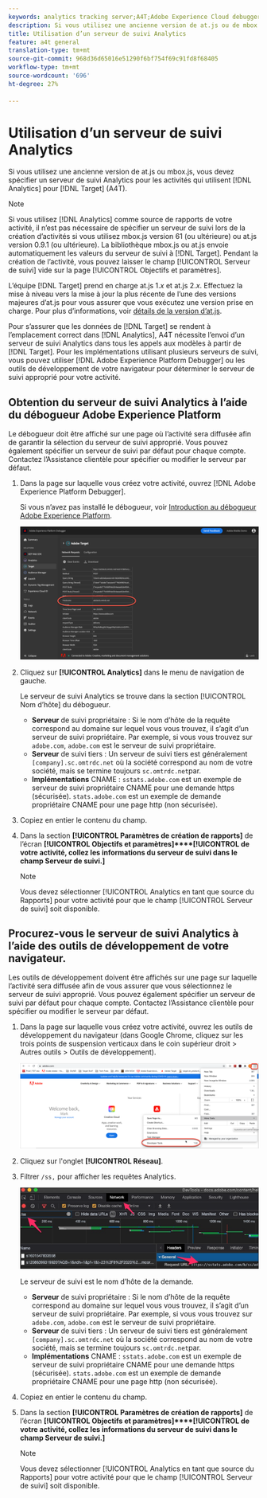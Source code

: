 ```yaml
---
keywords: analytics tracking server;A4T;Adobe Experience Cloud debugger;Adobe Experience Platform debugger;reporting source;developer tools
description: Si vous utilisez une ancienne version de at.js ou de mbox.js, vous devez spécifier un serveur de suivi Analytics pour les activités qui utilisent Analytics for Target (A4T).
title: Utilisation d’un serveur de suivi Analytics
feature: a4t general
translation-type: tm+mt
source-git-commit: 968d36d65016e51290f6bf754f69c91fd8f68405
workflow-type: tm+mt
source-wordcount: '696'
ht-degree: 27%

---
```



# Utilisation d’un serveur de suivi Analytics

Si vous utilisez une ancienne version de at.js ou mbox.js, vous devez spécifier un serveur de suivi Analytics pour les activités qui utilisent [!DNL Analytics] pour [!DNL Target] (A4T).

>[!NOTE]
>
>Si vous utilisez [!DNL Analytics] comme source de rapports de votre activité, il n’est pas nécessaire de spécifier un serveur de suivi lors de la création d’activités si vous utilisez mbox.js version 61 (ou ultérieure) ou at.js version 0.9.1 (ou ultérieure). La bibliothèque mbox.js ou at.js envoie automatiquement les valeurs du serveur de suivi à [!DNL Target]. Pendant la création de l’activité, vous pouvez laisser le champ [!UICONTROL Serveur de suivi] vide sur la page [!UICONTROL Objectifs et paramètres].
>
>L’équipe [!DNL Target] prend en charge at.js 1.*x* et at.js 2.*x*. Effectuez la mise à niveau vers la mise à jour la plus récente de l’une des versions majeures d’at.js pour vous assurer que vous exécutez une version prise en charge. Pour plus d’informations, voir [détails de la version d’at.js](/help/c-implementing-target/c-implementing-target-for-client-side-web/target-atjs-versions.md).

Pour s’assurer que les données de [!DNL Target] se rendent à l’emplacement correct dans [!DNL Analytics], A4T nécessite l’envoi d’un serveur de suivi Analytics dans tous les appels aux modèles à partir de [!DNL Target]. Pour les implémentations utilisant plusieurs serveurs de suivi, vous pouvez utiliser [!DNL Adobe Experience Platform Debugger] ou les outils de développement de votre navigateur pour déterminer le serveur de suivi approprié pour votre activité.

## Obtention du serveur de suivi Analytics à l’aide du débogueur Adobe Experience Platform

Le débogueur doit être affiché sur une page où l’activité sera diffusée afin de garantir la sélection du serveur de suivi approprié. Vous pouvez également spécifier un serveur de suivi par défaut pour chaque compte. Contactez l’Assistance clientèle pour spécifier ou modifier le serveur par défaut.

1. Dans la page sur laquelle vous créez votre activité, ouvrez [!DNL Adobe Experience Platform Debugger].

   Si vous n’avez pas installé le débogueur, voir [Introduction au débogueur Adobe Experience Platform](https://experienceleague.adobe.com/docs/platform-learn/tutorials/data-ingestion/web-sdk/introduction-to-the-experience-platform-debugger.html).

   ![](assets/Screen_DebuggerTrackServ.png)

1. Cliquez sur **[!UICONTROL Analytics]** dans le menu de navigation de gauche.

   Le serveur de suivi Analytics se trouve dans la section [!UICONTROL Nom d’hôte] du débogueur.

   * **Serveur** de suivi propriétaire : Si le nom d’hôte de la requête correspond au domaine sur lequel vous vous trouvez, il s’agit d’un serveur de suivi propriétaire. Par exemple, si vous vous trouvez sur `adobe.com`, `adobe.com` est le serveur de suivi propriétaire.
   * **Serveur** de suivi tiers : Un serveur de suivi tiers est généralement  `[company].sc.omtrdc.net` où la société correspond au nom de votre société, mais se termine toujours  `sc.omtrdc.net`par.
   * **Implémentations** CNAME :  `sstats.adobe.com` est un exemple de serveur de suivi propriétaire CNAME pour une demande https (sécurisée). `stats.adobe.com` est un exemple de demande propriétaire CNAME pour une page http (non sécurisée).

1. Copiez en entier le contenu du champ.

1. Dans la section **[!UICONTROL Paramètres de création de rapports]** de l’écran **[!UICONTROL Objectifs et paramètres]****[!UICONTROL de votre activité, collez les informations du serveur de suivi dans le champ Serveur de suivi.]**

   >[!NOTE]
   >
   >Vous devez sélectionner [!UICONTROL Analytics en tant que source du Rapports] pour votre activité pour que le champ [!UICONTROL Serveur de suivi] soit disponible.

## Procurez-vous le serveur de suivi Analytics à l’aide des outils de développement de votre navigateur.

Les outils de développement doivent être affichés sur une page sur laquelle l’activité sera diffusée afin de vous assurer que vous sélectionnez le serveur de suivi approprié. Vous pouvez également spécifier un serveur de suivi par défaut pour chaque compte. Contactez l’Assistance clientèle pour spécifier ou modifier le serveur par défaut.

1. Dans la page sur laquelle vous créez votre activité, ouvrez les outils de développement du navigateur (dans Google Chrome, cliquez sur les trois points de suspension verticaux dans le coin supérieur droit > Autres outils > Outils de développement).

   ![Outils de développement Chrome](/help/c-integrating-target-with-mac/a4t/assets/chrome-dev-tools.png)

1. Cliquez sur l&#39;onglet **[!UICONTROL Réseau]**.

1. Filtrer `/ss,` pour afficher les requêtes Analytics.

   ![Outils de développement Chrome avec recherche /ss](/help/c-integrating-target-with-mac/a4t/assets/chrome-search.png)

   Le serveur de suivi est le nom d’hôte de la demande.

   * **Serveur** de suivi propriétaire : Si le nom d’hôte de la requête correspond au domaine sur lequel vous vous trouvez, il s’agit d’un serveur de suivi propriétaire. Par exemple, si vous vous trouvez sur `adobe.com`, `adobe.com` est le serveur de suivi propriétaire.
   * **Serveur** de suivi tiers : Un serveur de suivi tiers est généralement  `[company].sc.omtrdc.net` où la société correspond au nom de votre société, mais se termine toujours  `sc.omtrdc.net`par.
   * **Implémentations** CNAME :  `sstats.adobe.com` est un exemple de serveur de suivi propriétaire CNAME pour une demande https (sécurisée). `stats.adobe.com` est un exemple de demande propriétaire CNAME pour une page http (non sécurisée).

1. Copiez en entier le contenu du champ.

1. Dans la section **[!UICONTROL Paramètres de création de rapports]** de l’écran **[!UICONTROL Objectifs et paramètres]****[!UICONTROL de votre activité, collez les informations du serveur de suivi dans le champ Serveur de suivi.]**

   >[!NOTE]
   >
   >Vous devez sélectionner [!UICONTROL Analytics en tant que source du Rapports] pour votre activité pour que le champ [!UICONTROL Serveur de suivi] soit disponible.


